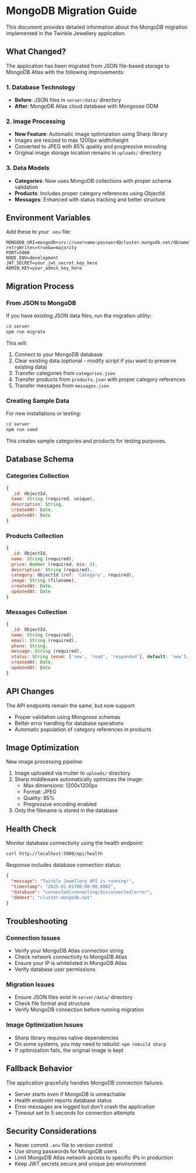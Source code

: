 # MongoDB Migration Guide

This document provides detailed information about the MongoDB migration implemented in the Twinkle Jewellery application.

## What Changed?

The application has been migrated from JSON file-based storage to MongoDB Atlas with the following improvements:

### 1. Database Technology
- **Before**: JSON files in `server/data/` directory
- **After**: MongoDB Atlas cloud database with Mongoose ODM

### 2. Image Processing
- **New Feature**: Automatic image optimization using Sharp library
- Images are resized to max 1200px width/height
- Converted to JPEG with 85% quality and progressive encoding
- Original image storage location remains in `uploads/` directory

### 3. Data Models
- **Categories**: Now uses MongoDB collections with proper schema validation
- **Products**: Includes proper category references using ObjectId
- **Messages**: Enhanced with status tracking and better structure

## Environment Variables

Add these to your `.env` file:

```env
MONGODB_URI=mongodb+srv://username:password@cluster.mongodb.net/dbname?retryWrites=true&w=majority
PORT=5000
NODE_ENV=development
JWT_SECRET=your_jwt_secret_key_here
ADMIN_KEY=your_admin_key_here
```

## Migration Process

### From JSON to MongoDB

If you have existing JSON data files, run the migration utility:

```bash
cd server
npm run migrate
```

This will:
1. Connect to your MongoDB database
2. Clear existing data (optional - modify script if you want to preserve existing data)
3. Transfer categories from `categories.json`
4. Transfer products from `products.json` with proper category references
5. Transfer messages from `messages.json`

### Creating Sample Data

For new installations or testing:

```bash
cd server
npm run seed
```

This creates sample categories and products for testing purposes.

## Database Schema

### Categories Collection
```javascript
{
  _id: ObjectId,
  name: String (required, unique),
  description: String,
  createdAt: Date,
  updatedAt: Date
}
```

### Products Collection
```javascript
{
  _id: ObjectId,
  name: String (required),
  price: Number (required, min: 0),
  description: String (required),
  category: ObjectId (ref: 'Category', required),
  image: String (filename),
  createdAt: Date,
  updatedAt: Date
}
```

### Messages Collection
```javascript
{
  _id: ObjectId,
  name: String (required),
  email: String (required),
  phone: String,
  message: String (required),
  status: String (enum: ['new', 'read', 'responded'], default: 'new'),
  createdAt: Date,
  updatedAt: Date
}
```

## API Changes

The API endpoints remain the same, but now support:
- Proper validation using Mongoose schemas
- Better error handling for database operations
- Automatic population of category references in products

## Image Optimization

New image processing pipeline:
1. Image uploaded via multer to `uploads/` directory
2. Sharp middleware automatically optimizes the image:
   - Max dimensions: 1200x1200px
   - Format: JPEG
   - Quality: 85%
   - Progressive encoding enabled
3. Only the filename is stored in the database

## Health Check

Monitor database connectivity using the health endpoint:

```bash
curl http://localhost:5000/api/health
```

Response includes database connection status:
```json
{
  "message": "Twinkle Jewellery API is running!",
  "timestamp": "2025-01-01T00:00:00.000Z",
  "database": "connected|connecting|disconnected|error",
  "dbHost": "cluster.mongodb.net"
}
```

## Troubleshooting

### Connection Issues
- Verify your MongoDB Atlas connection string
- Check network connectivity to MongoDB Atlas
- Ensure your IP is whitelisted in MongoDB Atlas
- Verify database user permissions

### Migration Issues
- Ensure JSON files exist in `server/data/` directory
- Check file format and structure
- Verify MongoDB connection before running migration

### Image Optimization Issues
- Sharp library requires native dependencies
- On some systems, you may need to rebuild: `npm rebuild sharp`
- If optimization fails, the original image is kept

## Fallback Behavior

The application gracefully handles MongoDB connection failures:
- Server starts even if MongoDB is unreachable
- Health endpoint reports database status
- Error messages are logged but don't crash the application
- Timeout set to 5 seconds for connection attempts

## Security Considerations

- Never commit `.env` file to version control
- Use strong passwords for MongoDB users
- Limit MongoDB Atlas network access to specific IPs in production
- Keep JWT secrets secure and unique per environment